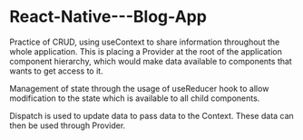 # React-Native---Blog-App

Practice of CRUD, using useContext to share information throughout the whole application. This is placing a Provider at the root of the application component hierarchy, which would make data available to components that wants to get access to it.

Management of state through the usage of useReducer hook to allow modification to the state which is available to all child components.

Dispatch is used to update data to pass data to the Context. 
These data can then be used through Provider. 
